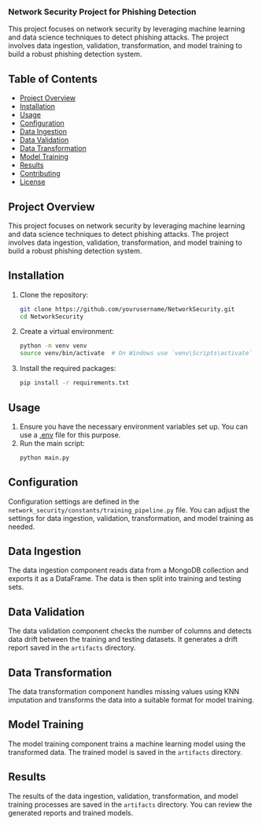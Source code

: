 ### Network Security Project for Phishing Detection

This project focuses on network security by leveraging machine learning and data science techniques to detect phishing attacks. The project involves data ingestion, validation, transformation, and model training to build a robust phishing detection system.

## Table of Contents

- [Project Overview](#project-overview)
- [Installation](#installation)
- [Usage](#usage)
- [Configuration](#configuration)
- [Data Ingestion](#data-ingestion)
- [Data Validation](#data-validation)
- [Data Transformation](#data-transformation)
- [Model Training](#model-training)
- [Results](#results)
- [Contributing](#contributing)
- [License](#license)

## Project Overview

This project focuses on network security by leveraging machine learning and data science techniques to detect phishing attacks. The project involves data ingestion, validation, transformation, and model training to build a robust phishing detection system.

## Installation

1. Clone the repository:

   ```sh
   git clone https://github.com/yourusername/NetworkSecurity.git
   cd NetworkSecurity
   ```

2. Create a virtual environment:

   ```sh
   python -m venv venv
   source venv/bin/activate  # On Windows use `venv\Scripts\activate`
   ```

3. Install the required packages:
   ```sh
   pip install -r requirements.txt
   ```

## Usage

1. Ensure you have the necessary environment variables set up. You can use a [.env](http://_vscodecontentref_/4) file for this purpose.
2. Run the main script:
   ```sh
   python main.py
   ```

## Configuration

Configuration settings are defined in the `network_security/constants/training_pipeline.py` file. You can adjust the settings for data ingestion, validation, transformation, and model training as needed.

## Data Ingestion

The data ingestion component reads data from a MongoDB collection and exports it as a DataFrame. The data is then split into training and testing sets.

## Data Validation

The data validation component checks the number of columns and detects data drift between the training and testing datasets. It generates a drift report saved in the `artifacts` directory.

## Data Transformation

The data transformation component handles missing values using KNN imputation and transforms the data into a suitable format for model training.

## Model Training

The model training component trains a machine learning model using the transformed data. The trained model is saved in the `artifacts` directory.

## Results

The results of the data ingestion, validation, transformation, and model training processes are saved in the `artifacts` directory. You can review the generated reports and trained models.
